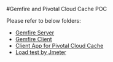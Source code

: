 #Gemfire and Pivotal Cloud Cache POC

Please refer to below folders:
* [Gemfire Server](gemfire-server)
* [Gemfire Client](gemfire-client)
* [Client App for Pivotal Cloud Cache](cloud-cache-app)
* [Load test by Jmeter](load-test)
